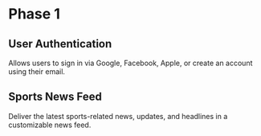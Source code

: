 # Phase 1

## User Authentication
Allows users to sign in via Google, Facebook, Apple, or create an account using their email.


## Sports News Feed
Deliver the latest sports-related news, updates, and headlines in a customizable news feed.
